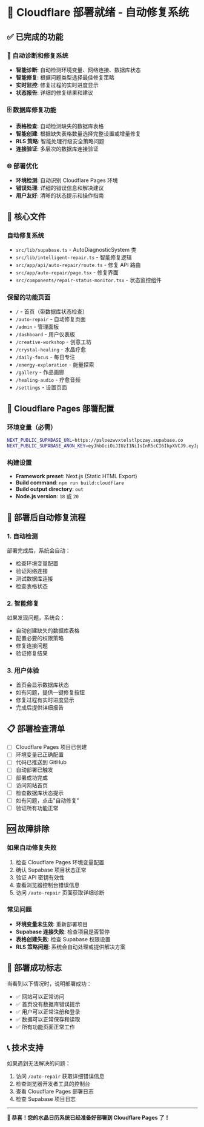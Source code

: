 # 🚀 Cloudflare 部署就绪 - 自动修复系统

## ✅ 已完成的功能

### 🔧 自动诊断和修复系统
- **智能诊断**: 自动检测环境变量、网络连接、数据库状态
- **智能修复**: 根据问题类型选择最佳修复策略
- **实时监控**: 修复过程的实时进度显示
- **状态报告**: 详细的修复结果和建议

### 🗄️ 数据库修复功能
- **表格检查**: 自动检测缺失的数据库表格
- **智能创建**: 根据缺失表格数量选择完整设置或增量修复
- **RLS 策略**: 智能处理行级安全策略问题
- **连接验证**: 多层次的数据库连接验证

### 🌐 部署优化
- **环境检测**: 自动识别 Cloudflare Pages 环境
- **错误处理**: 详细的错误信息和解决建议
- **用户友好**: 清晰的状态提示和操作指南

## 🎯 核心文件

### 自动修复系统
- `src/lib/supabase.ts` - AutoDiagnosticSystem 类
- `src/lib/intelligent-repair.ts` - 智能修复逻辑
- `src/app/api/auto-repair/route.ts` - 修复 API 路由
- `src/app/auto-repair/page.tsx` - 修复界面
- `src/components/repair-status-monitor.tsx` - 状态监控组件

### 保留的功能页面
- `/` - 首页（带数据库状态检查）
- `/auto-repair` - 自动修复页面
- `/admin` - 管理面板
- `/dashboard` - 用户仪表板
- `/creative-workshop` - 创意工坊
- `/crystal-healing` - 水晶疗愈
- `/daily-focus` - 每日专注
- `/energy-exploration` - 能量探索
- `/gallery` - 作品画廊
- `/healing-audio` - 疗愈音频
- `/settings` - 设置页面

## 🔧 Cloudflare Pages 部署配置

### 环境变量（必需）
```bash
NEXT_PUBLIC_SUPABASE_URL=https://psloezwvxtelstlpczay.supabase.co
NEXT_PUBLIC_SUPABASE_ANON_KEY=eyJhbGciOiJIUzI1NiIsInR5cCI6IkpXVCJ9.eyJpc3MiOiJzdXBhYmFzZSIsInJlZiI6InBzbG9lend2eHRlbHN0bHBjemF5Iiwicm9sZSI6ImFub24iLCJpYXQiOjE3NTA4NjUyOTUsImV4cCI6MjA2NjQ0MTI5NX0.TKr7dK7MatvpvH2V273bnjtxmguwSZxs2XJBiVi1J4Y
```

### 构建设置
- **Framework preset**: Next.js (Static HTML Export)
- **Build command**: `npm run build:cloudflare`
- **Build output directory**: `out`
- **Node.js version**: `18` 或 `20`

## 🚀 部署后自动修复流程

### 1. 自动检测
部署完成后，系统会自动：
- 检查环境变量配置
- 验证网络连接
- 测试数据库连接
- 检查表格状态

### 2. 智能修复
如果发现问题，系统会：
- 自动创建缺失的数据库表格
- 配置必要的权限策略
- 修复连接问题
- 验证修复结果

### 3. 用户体验
- 首页会显示数据库状态
- 如有问题，提供一键修复按钮
- 修复过程有实时进度显示
- 完成后提供详细报告

## 📋 部署检查清单

- [ ] Cloudflare Pages 项目已创建
- [ ] 环境变量已正确配置
- [ ] 代码已推送到 GitHub
- [ ] 自动部署已触发
- [ ] 部署成功完成
- [ ] 访问网站首页
- [ ] 检查数据库状态提示
- [ ] 如有问题，点击"自动修复"
- [ ] 验证所有功能正常

## 🆘 故障排除

### 如果自动修复失败
1. 检查 Cloudflare Pages 环境变量配置
2. 确认 Supabase 项目状态正常
3. 验证 API 密钥有效性
4. 查看浏览器控制台错误信息
5. 访问 `/auto-repair` 页面获取详细诊断

### 常见问题
- **环境变量未生效**: 重新部署项目
- **Supabase 连接失败**: 检查项目是否暂停
- **表格创建失败**: 检查 Supabase 权限设置
- **RLS 策略问题**: 系统会自动处理或提供解决方案

## 🎉 部署成功标志

当看到以下情况时，说明部署成功：
- ✅ 网站可以正常访问
- ✅ 首页没有数据库错误提示
- ✅ 用户可以正常注册和登录
- ✅ 数据可以正常保存和读取
- ✅ 所有功能页面正常工作

## 📞 技术支持

如果遇到无法解决的问题：
1. 访问 `/auto-repair` 获取详细错误信息
2. 检查浏览器开发者工具的控制台
3. 查看 Cloudflare Pages 部署日志
4. 检查 Supabase 项目日志

---

**🎊 恭喜！您的水晶日历系统已经准备好部署到 Cloudflare Pages 了！**
